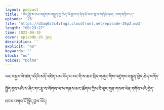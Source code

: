 ```yaml
---
layout: podcast
title: 'བོད་ཀྱི་ས་ཆར་འཛུགས་བསྐྲུན་རྒྱ་ཆེན་པོ་བྱས་ན་དོན་ངོ་མར་སུ་ལ་གནོད་དམ། ཁག་གཉིས་པ།'
episode: '26'
file: 'https://d3aq6i4c4ifngz.cloudfront.net/episode-26p2.mp3'
length: "00:23:27"
time: 2023-04-10
cover: episode-26.jpg
description: ''
explicit: "no"
keywords: ""
block: "no"
voices: "Dolma"
---
```

ཡང་བསྐྱར་ལེ་ཚན་འདིའི་མདོ་འཛིན་པས་བོད་པ་རང་གི་ས་ཆར་སྲིད་གཞུང་གིས་འཛུགས་བསྐྲུན་བྱེད་ཆེད་བཀོད་སྤྱོད་བྱས་པའི་ས་ཞིང་དང་རྩྭ་ས་སོགས་ལ་ས་གནས་མང་ཚོགས་ཀྱིས་ཇི་ལྟར་གུན་གསབ་ལེན་དགོས་པའི་བྱེད་ཐབས་འགའ་ངོ་སྤྲོད་བྱས་ཡོད།

